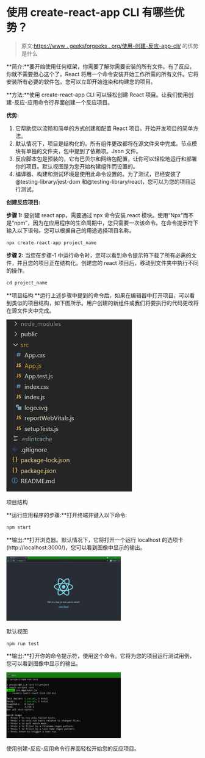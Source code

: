 # 使用 create-react-app CLI 有哪些优势？

> 原文:[https://www . geeksforgeeks . org/使用-创建-反应-app-cli/](https://www.geeksforgeeks.org/what-are-the-advantages-of-using-create-react-app-cli/) 的优势是什么

**简介:**要开始使用任何框架，你需要了解你需要安装的所有文件。有了反应，你就不需要担心这个了。React 将用一个命令安装开始工作所需的所有文件。它将安装所有必要的软件包，您可以立即开始渲染和构建您的项目。

**方法:**使用 create-react-app CLI 可以轻松创建 React 项目。让我们使用创建-反应-应用命令行界面创建一个反应项目。

**优势:**

1.  它帮助您以流畅和简单的方式创建和配置 React 项目。开始开发项目的简单方法。
2.  默认情况下，项目是结构化的。所有组件更改都将在源文件夹中完成。节点模块有单独的文件夹，包中提到了依赖项。Json 文件。
3.  反应脚本包是预装的，它有巴贝尔和网络包配置，让你可以轻松地运行和部署你的项目。默认视图是为您开始构建组件而设置的。
4.  编译器、构建和测试环境是使用此命令设置的。为了测试，已经安装了@testing-library/jest-dom 和@testing-library/react，您可以为您的项目运行测试。

**创建反应项目:**

**步骤 1:** 要创建 react app，需要通过 npx 命令安装 react 模块。使用“Npx”而不是“npm”，因为在应用程序的生命周期中，您只需要一次该命令。在命令提示符下输入以下语句。您可以根据自己的用途选择项目名称。

```jsx
npx create-react-app project_name
```

**步骤 2:** 当您在步骤-1 中运行命令时，您可以看到命令提示符下载了所有必需的文件，并且您的项目正在结构化。创建您的 react 项目后，移动到文件夹中执行不同的操作。

```jsx
cd project_name
```

**项目结构:**运行上述步骤中提到的命令后，如果在编辑器中打开项目，可以看到类似的项目结构，如下图所示。用户创建的新组件或我们将要执行的代码更改将在源文件夹中完成。

![](img/f04ae0d8b722a9fff0bd9bd138b29c23.png)

项目结构

**运行应用程序的步骤:**打开终端并键入以下命令:

```jsx
npm start
```

**输出:**打开浏览器。默认情况下，它将打开一个运行 localhost 的选项卡(http://localhost:3000/)，您可以看到图像中显示的输出。

![](img/78cffad53e63e6dcd291f5feb264464f.png)

默认视图

```jsx
npm run test
```

**输出:**打开你的命令提示符，使用这个命令。它将为您的项目运行测试用例，您可以看到图像中显示的输出。

![](img/fbb7a06d71b844acc34c628feab284c0.png)

使用创建-反应-应用命令行界面轻松开始您的反应项目。